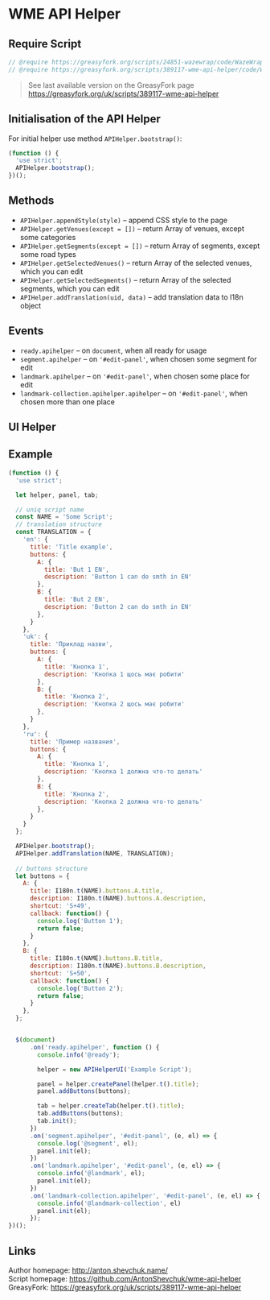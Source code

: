 # WME API Helper
## Require Script
```javascript
// @require https://greasyfork.org/scripts/24851-wazewrap/code/WazeWrap.js
// @require https://greasyfork.org/scripts/389117-wme-api-helper/code/WME%20API%20Helper.js?version=XXX
```
> See last available version on the GreasyFork page https://greasyfork.org/uk/scripts/389117-wme-api-helper 
## Initialisation of the API Helper
For initial helper use method `APIHelper.bootstrap()`:
```javascript
(function () {
  'use strict';
  APIHelper.bootstrap();
})();
```

## Methods
* `APIHelper.appendStyle(style)` – append CSS style to the page
* `APIHelper.getVenues(except = [])` – return Array of venues, except some categories
* `APIHelper.getSegments(except = [])` – return Array of segments, except some road types
* `APIHelper.getSelectedVenues()` – return Array of the selected venues, which you can edit
* `APIHelper.getSelectedSegments()` – return Array of the selected segments, which you can edit
* `APIHelper.addTranslation(uid, data)` – add translation data to I18n object

## Events
* `ready.apihelper` – on `document`, when all ready for usage
* `segment.apihelper` – on `'#edit-panel'`, when chosen some segment for edit
* `landmark.apihelper` – on `'#edit-panel'`, when chosen some place for edit
* `landmark-collection.apihelper.apihelper` – on `'#edit-panel'`, when chosen more than one place

## UI Helper

## Example

```javascript
(function () {
  'use strict';

  let helper, panel, tab;

  // uniq script name
  const NAME = 'Some Script';
  // translation structure
  const TRANSLATION = {
    'en': {
      title: 'Title example',
      buttons: {
        A: {
          title: 'But 1 EN',
          description: 'Button 1 can do smth in EN'
        },
        B: {
          title: 'But 2 EN',
          description: 'Button 2 can do smth in EN'
        },
      }
    },
    'uk': {
      title: 'Приклад назви',
      buttons: {
        A: {
          title: 'Кнопка 1',
          description: 'Кнопка 1 щось має робити'
        },
        B: {
          title: 'Кнопка 2',
          description: 'Кнопка 2 щось має робити'
        },
      }
    },
    'ru': {
      title: 'Пример названия',
      buttons: {
        A: {
          title: 'Кнопка 1',
          description: 'Кнопка 1 должна что-то делать'
        },
        B: {
          title: 'Кнопка 2',
          description: 'Кнопка 2 должна что-то делать'
        },
      }
    }
  };

  APIHelper.bootstrap();
  APIHelper.addTranslation(NAME, TRANSLATION);
  
  // buttons structure
  let buttons = {
    A: {
      title: I180n.t(NAME).buttons.A.title,
      description: I180n.t(NAME).buttons.A.description,
      shortcut: 'S+49',
      callback: function() {
        console.log('Button 1');
        return false;
      }
    },
    B: {
      title: I180n.t(NAME).buttons.B.title,
      description: I180n.t(NAME).buttons.B.description,
      shortcut: 'S+50',
      callback: function() {
        console.log('Button 2');
        return false;
      }
    },
  };


  $(document)
      .on('ready.apihelper', function () {
        console.info('@ready');

        helper = new APIHelperUI('Example Script');

        panel = helper.createPanel(helper.t().title);
        panel.addButtons(buttons);

        tab = helper.createTab(helper.t().title);
        tab.addButtons(buttons);
        tab.init();
      })
      .on('segment.apihelper', '#edit-panel', (e, el) => {
        console.log('@segment', el);
        panel.init(el);
      })
      .on('landmark.apihelper', '#edit-panel', (e, el) => {
        console.info('@landmark', el);
        panel.init(el);
      })
      .on('landmark-collection.apihelper', '#edit-panel', (e, el) => {
        console.info('@landmark-collection', el)
        panel.init(el);
      });
})();

```

## Links
Author homepage: http://anton.shevchuk.name/  
Script homepage: https://github.com/AntonShevchuk/wme-api-helper  
GreasyFork: https://greasyfork.org/uk/scripts/389117-wme-api-helper
